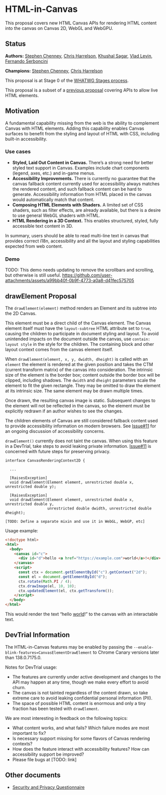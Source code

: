 # HTML-in-Canvas

This proposal covers new HTML Canvas APIs for rendering HTML content into the canvas on Canvas 2D, WebGL and WebGPU.

## Status

**Authors:** [Stephen Chenney](mailto:schenney@igalia.com), [Chris Harrelson](mailto:chrishtr@google.com), [Khushal Sagar](mailto:khushalsagar@google.com), [Vlad Levin](mailto:vmpstr@google.com), [Fernando Serboncini](mailto:fserb@chromium.org)

**Champions:** [Stephen Chenney](mailto:schenney@igalia.com), [Chris Harrelson](mailto:chrishtr@google.com)

This proposal is at Stage 0 of the [WHATWG Stages process](https://whatwg.org/stages).

This proposal is a subset of a [previous proposal](placeElement) covering APIs to allow live HTML elements.

## Motivation

A fundamental capability missing from the web is the ability to complement Canvas with HTML elements. Adding this capability enables Canvas surfaces to benefit from the styling and layout of HTML with CSS, including built-in accessibility.

### Use cases

* **Styled, Laid Out Content in Canvas.** There’s a strong need for better styled text support in Canvas. Examples include chart components (legend, axes, etc.) and in-game menus.
* **Accessibility Improvements.** There is currently no guarantee that the canvas fallback content currently used for accessibility always matches the rendered content, and such fallback content can be hard to generate. Accessibility information from HTML placed in the canvas would automatically match that content.
* **Composing HTML Elements with Shaders.** A limited set of CSS shaders, such as filter effects, are already available, but there is a desire to use general WebGL shaders with HTML.
* **HTML Rendering in a 3D Context.** This enables structured, styled, fully accessible text content in 3D.

In summary, users should be able to read multi-line text in canvas that provides correct i18n, accessibility and all the layout and styling capabilities expected from web content.

### Demo

TODO: This demo needs updating to remove the scrollbars and scrolling, but otherwise is still useful.
https://github.com/user-attachments/assets/a99bb40f-0b9f-4773-a0a8-d41fec575705

## drawElement Proposal

The `drawElement(element)` method renders an Element and its subtree into the 2D Canvas.

This element must be a direct child of the Canvas element. The Canvas element itself must have the `layout-subtree` HTML attribute set to `true`, causing the children
to participate in document styling and layout. To avoid unintended impacts on the document outside the canvas, use `contain: layout style` in the style for the children.
The containing block and other layout context comes from the canvas element itself.

When `drawElement(element, x, y, dwidth, dheight)` is called with an `element` the element is rendered at the given position and takes the CTM (current transform matrix)
of the canvas into consideration. The intrinsic size of the element is the border box; content outside the border box will be clipped, including shadows. The `dwidth`
and `dheight` parameters scale the element to fit the given rectangle. They may be omitted to draw the element at its intrinsic size. The same element may be drawn multiple times.

Once drawn, the resulting canvas image is static. Subsequent changes to the element will not be reflected in the canvas, so the element must be explicitly redrawn if an author wishes to see the changes.

The children elements of Canvas are still considered fallback content used to provide accessibility information on modern browsers.
See [Issue#11](https://github.com/WICG/html-in-canvas/issues/11) for an ongoing discussion of accessibility concerns. 

`drawElement()` currently does not taint the canvas. When using this feature in a DevTrial, take steps to avoid leaking private information.
[Issue#11](https://github.com/WICG/html-in-canvas/issues/5) is concerned with future steps for preserving privacy.

```idl
interface CanvasRenderingContext2D {

  ...

  [RaisesException]
  void drawElement(Element element, unrestricted double x, unrestricted double y);

  [RaisesException]
  void drawElement(Element element, unrestricted double x, unrestricted double y,
                   unrestricted double dwidth, unrestricted double dheight);

[TODO: Define a separate mixin and use it in WebGL, WebGP, etc]
```

Usage example:

```html
<!doctype html>
<html>
  <body>
    <canvas id="c">
      <div id="d">hello <a href="https://example.com">world</a>!</div>
    </canvas>
    <script>
      const ctx = document.getElementById("c").getContext("2d");
      const el = document.getElementById("d");
      ctx.rotate(Math.PI / 4);
      ctx.drawImage(el, 10, 10);
      ctx.updatedElement(el, ctx.getTransform());
    </script>
  </body>
</html>
```

This would render the text “hello [world](https://example.com)\!” to the canvas with an interactable text.

## DevTrial Information
The HTML-in-Canvas features may be enabled by passing the `--enable-blink-features=CanvasElementDrawElement` to Chrome Canary versions later than 138.0.7175.0.

Notes for DevTrial usage:
* The features are currently under active development and changes to the API may happen at any time, though we make every effort to avoid churn.
* The canvas is not tainted regardless of the content drawn, so take extreme care to avoid leaking confidential personal information (PII).
* The space of possible HTML content is enormous and only a tiny fraction has been tested with `drawElement`.

We are most interesting in feedback on the following topics:
* What content works, and what fails? Which failure modes are most important to fix?
* Is necessary support missing for some flavors of Canvas rendering contexts?
* How does the feature interact with accessibility features? How can accessibility support be improved?
* Please file bugs at [TODO: link]

## Other documents

* [Security and Privacy Questionnaire](./security-privacy-questionnaire.md)
